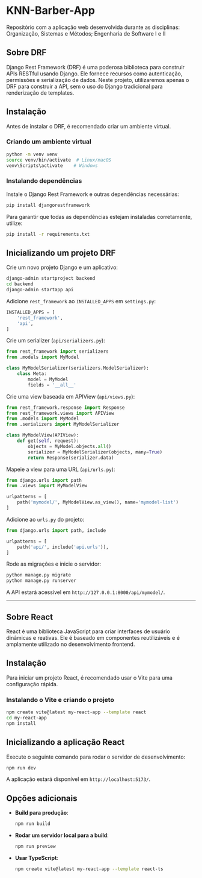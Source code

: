 # KNN-Barber-App
Repositório com a aplicação web desenvolvida durante as disciplinas: Organização, Sistemas e Métodos; Engenharia de Software I e II 



## Sobre DRF

Django Rest Framework (DRF) é uma poderosa biblioteca para construir APIs RESTful usando Django. Ele fornece recursos como autenticação, permissões e serialização de dados. Neste projeto, utilizaremos apenas o DRF para construir a API, sem o uso do Django tradicional para renderização de templates.

## Instalação

Antes de instalar o DRF, é recomendado criar um ambiente virtual.

### Criando um ambiente virtual

```sh
python -m venv venv
source venv/bin/activate  # Linux/macOS
venv\Scripts\activate    # Windows
```

### Instalando dependências

Instale o Django Rest Framework e outras dependências necessárias:

```sh
pip install djangorestframework
```

Para garantir que todas as dependências estejam instaladas corretamente, utilize:

```sh
pip install -r requirements.txt
```

## Inicializando um projeto DRF

Crie um novo projeto Django e um aplicativo:

```sh
django-admin startproject backend
cd backend
django-admin startapp api
```

Adicione `rest_framework` ao `INSTALLED_APPS` em `settings.py`:

```python
INSTALLED_APPS = [
    'rest_framework',
    'api',
]
```

Crie um serializer (`api/serializers.py`):

```python
from rest_framework import serializers
from .models import MyModel

class MyModelSerializer(serializers.ModelSerializer):
    class Meta:
        model = MyModel
        fields = '__all__'
```

Crie uma view baseada em APIView (`api/views.py`):

```python
from rest_framework.response import Response
from rest_framework.views import APIView
from .models import MyModel
from .serializers import MyModelSerializer

class MyModelView(APIView):
    def get(self, request):
        objects = MyModel.objects.all()
        serializer = MyModelSerializer(objects, many=True)
        return Response(serializer.data)
```

Mapeie a view para uma URL (`api/urls.py`):

```python
from django.urls import path
from .views import MyModelView

urlpatterns = [
    path('mymodel/', MyModelView.as_view(), name='mymodel-list')
]
```

Adicione ao `urls.py` do projeto:

```python
from django.urls import path, include

urlpatterns = [
    path('api/', include('api.urls')),
]
```

Rode as migrações e inicie o servidor:

```sh
python manage.py migrate
python manage.py runserver
```

A API estará acessível em `http://127.0.0.1:8000/api/mymodel/`.

---


## Sobre React

React é uma biblioteca JavaScript para criar interfaces de usuário dinâmicas e reativas. Ele é baseado em componentes reutilizáveis e é amplamente utilizado no desenvolvimento frontend.

## Instalação

Para iniciar um projeto React, é recomendado usar o Vite para uma configuração rápida.

### Instalando o Vite e criando o projeto

```sh
npm create vite@latest my-react-app --template react
cd my-react-app
npm install
```

## Inicializando a aplicação React

Execute o seguinte comando para rodar o servidor de desenvolvimento:

```sh
npm run dev
```

A aplicação estará disponível em `http://localhost:5173/`.

## Opções adicionais

- **Build para produção**:
  ```sh
  npm run build
  ```
- **Rodar um servidor local para a build**:
  ```sh
  npm run preview
  ```
- **Usar TypeScript**:
  ```sh
  npm create vite@latest my-react-app --template react-ts
  ```

